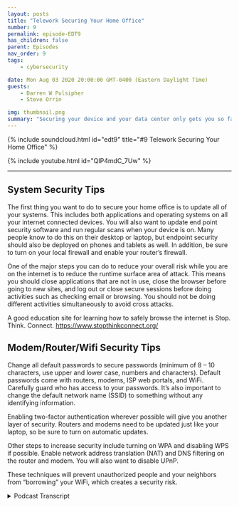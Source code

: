 ```yaml
---
layout: posts
title: "Telework Securing Your Home Office"
number: 9
permalink: episode-EDT9
has_children: false
parent: Episodes
nav_order: 9
tags:
    - cybersecurity

date: Mon Aug 03 2020 20:00:00 GMT-0400 (Eastern Daylight Time)
guests:
    - Darren W Pulsipher
    - Steve Orrin

img: thumbnail.png
summary: "Securing your device and your data center only gets you so far. With more people working from home you need to help your employee secure their home network and work area. In this episode, Steve Orrin, Federal CTO at Intel helps Darren secure his home network. "
---
```


{% include soundcloud.html id="edt9" title="#9 Telework Securing Your Home Office" %}

{% include youtube.html id="QIP4mdC_7Uw" %}

---


## System Security Tips

The first thing you want to do to secure your home office is to update all of your systems. This includes both applications and operating systems on all your internet connected devices. You will also want to update end point security software and run regular scans when your device is on. Many people know to do this on their desktop or laptop, but endpoint security should also be deployed on phones and tablets as well. In addition, be sure to turn on your local firewall and enable your router’s firewall.

One of the major steps you can do to reduce your overall risk while you are on the internet is to reduce the runtime surface area of attack. This means you should close applications that are not in use, close the browser before going to new sites, and log out or close secure sessions before doing activities such as checking email or browsing. You should not be doing different activities simultaneously to avoid cross attacks.

A good education site for learning how to safely browse the internet is Stop. Think. Connect. https://www.stopthinkconnect.org/

## Modem/Router/Wifi Security Tips

Change all default passwords to secure passwords (minimum of 8 – 10 characters, use upper and lower case, numbers and characters). Default passwords come with routers, modems, ISP web portals, and WiFi. Carefully guard who has access to your passwords. It’s also important to change the default network name (SSID) to something without any identifying information.

Enabling two-factor authentication wherever possible will give you another layer of security. Routers and modems need to be updated just like your laptop, so be sure to turn on automatic updates.

Other steps to increase security include turning on WPA and disabling WPS if possible. Enable network address translation (NAT) and DNS filtering on the router and modem. You will also want to disable UPnP.

These techniques will prevent unauthorized people and your neighbors from “borrowing” your WiFi, which creates a security risk.


<details>
<summary> Podcast Transcript </summary>

<p></p>

</details>
